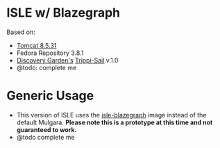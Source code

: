 # ISLE w/ Blazegraph

Based on:  
 - [Tomcat 8.5.31](https://hub.docker.com/r/benjaminrosner/isle-tomcat/)
 - Fedora Repository 3.8.1
 - [Discovery Garden's](https://www.discoverygarden.ca/) [Trippi-Sail](https://github.com/discoverygarden/trippi-sail) v.1.0
 - @todo: complete me

# Generic Usage

 - This version of ISLE uses the [isle-blazegraph](https://github.com/Islandora-Collaboration-Group/isle-blazegraph) image instead of the default Mulgara. **Please note this is a prototype at this time and not guaranteed to work.**
 - @todo complete me